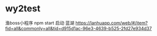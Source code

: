 # wy2test
渔boss小程序
npm start 启动
蓝湖
https://lanhuapp.com/web/#/item?fid=all&commonly=all&tid=d915d1ac-96e3-4639-b525-2fd27e934d37
